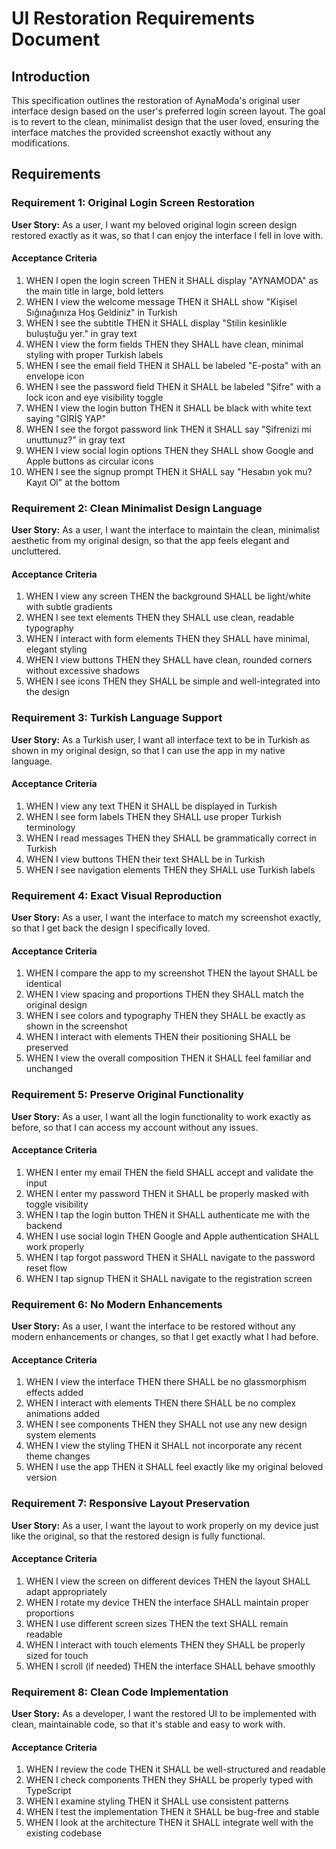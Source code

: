 # UI Restoration Requirements Document

## Introduction

This specification outlines the restoration of AynaModa's original user interface design based on the user's preferred login screen layout. The goal is to revert to the clean, minimalist design that the user loved, ensuring the interface matches the provided screenshot exactly without any modifications.

## Requirements

### Requirement 1: Original Login Screen Restoration

**User Story:** As a user, I want my beloved original login screen design restored exactly as it was, so that I can enjoy the interface I fell in love with.

#### Acceptance Criteria

1. WHEN I open the login screen THEN it SHALL display "AYNAMODA" as the main title in large, bold letters
2. WHEN I view the welcome message THEN it SHALL show "Kişisel Sığınağınıza Hoş Geldiniz" in Turkish
3. WHEN I see the subtitle THEN it SHALL display "Stilin kesinlikle buluştuğu yer." in gray text
4. WHEN I view the form fields THEN they SHALL have clean, minimal styling with proper Turkish labels
5. WHEN I see the email field THEN it SHALL be labeled "E-posta" with an envelope icon
6. WHEN I see the password field THEN it SHALL be labeled "Şifre" with a lock icon and eye visibility toggle
7. WHEN I view the login button THEN it SHALL be black with white text saying "GİRİŞ YAP"
8. WHEN I see the forgot password link THEN it SHALL say "Şifrenizi mi unuttunuz?" in gray text
9. WHEN I view social login options THEN they SHALL show Google and Apple buttons as circular icons
10. WHEN I see the signup prompt THEN it SHALL say "Hesabın yok mu? Kayıt Ol" at the bottom

### Requirement 2: Clean Minimalist Design Language

**User Story:** As a user, I want the interface to maintain the clean, minimalist aesthetic from my original design, so that the app feels elegant and uncluttered.

#### Acceptance Criteria

1. WHEN I view any screen THEN the background SHALL be light/white with subtle gradients
2. WHEN I see text elements THEN they SHALL use clean, readable typography
3. WHEN I interact with form elements THEN they SHALL have minimal, elegant styling
4. WHEN I view buttons THEN they SHALL have clean, rounded corners without excessive shadows
5. WHEN I see icons THEN they SHALL be simple and well-integrated into the design

### Requirement 3: Turkish Language Support

**User Story:** As a Turkish user, I want all interface text to be in Turkish as shown in my original design, so that I can use the app in my native language.

#### Acceptance Criteria

1. WHEN I view any text THEN it SHALL be displayed in Turkish
2. WHEN I see form labels THEN they SHALL use proper Turkish terminology
3. WHEN I read messages THEN they SHALL be grammatically correct in Turkish
4. WHEN I view buttons THEN their text SHALL be in Turkish
5. WHEN I see navigation elements THEN they SHALL use Turkish labels

### Requirement 4: Exact Visual Reproduction

**User Story:** As a user, I want the interface to match my screenshot exactly, so that I get back the design I specifically loved.

#### Acceptance Criteria

1. WHEN I compare the app to my screenshot THEN the layout SHALL be identical
2. WHEN I view spacing and proportions THEN they SHALL match the original design
3. WHEN I see colors and typography THEN they SHALL be exactly as shown in the screenshot
4. WHEN I interact with elements THEN their positioning SHALL be preserved
5. WHEN I view the overall composition THEN it SHALL feel familiar and unchanged

### Requirement 5: Preserve Original Functionality

**User Story:** As a user, I want all the login functionality to work exactly as before, so that I can access my account without any issues.

#### Acceptance Criteria

1. WHEN I enter my email THEN the field SHALL accept and validate the input
2. WHEN I enter my password THEN it SHALL be properly masked with toggle visibility
3. WHEN I tap the login button THEN it SHALL authenticate me with the backend
4. WHEN I use social login THEN Google and Apple authentication SHALL work properly
5. WHEN I tap forgot password THEN it SHALL navigate to the password reset flow
6. WHEN I tap signup THEN it SHALL navigate to the registration screen

### Requirement 6: No Modern Enhancements

**User Story:** As a user, I want the interface to be restored without any modern enhancements or changes, so that I get exactly what I had before.

#### Acceptance Criteria

1. WHEN I view the interface THEN there SHALL be no glassmorphism effects added
2. WHEN I interact with elements THEN there SHALL be no complex animations added
3. WHEN I see components THEN they SHALL not use any new design system elements
4. WHEN I view the styling THEN it SHALL not incorporate any recent theme changes
5. WHEN I use the app THEN it SHALL feel exactly like my original beloved version

### Requirement 7: Responsive Layout Preservation

**User Story:** As a user, I want the layout to work properly on my device just like the original, so that the restored design is fully functional.

#### Acceptance Criteria

1. WHEN I view the screen on different devices THEN the layout SHALL adapt appropriately
2. WHEN I rotate my device THEN the interface SHALL maintain proper proportions
3. WHEN I use different screen sizes THEN the text SHALL remain readable
4. WHEN I interact with touch elements THEN they SHALL be properly sized for touch
5. WHEN I scroll (if needed) THEN the interface SHALL behave smoothly

### Requirement 8: Clean Code Implementation

**User Story:** As a developer, I want the restored UI to be implemented with clean, maintainable code, so that it's stable and easy to work with.

#### Acceptance Criteria

1. WHEN I review the code THEN it SHALL be well-structured and readable
2. WHEN I check components THEN they SHALL be properly typed with TypeScript
3. WHEN I examine styling THEN it SHALL use consistent patterns
4. WHEN I test the implementation THEN it SHALL be bug-free and stable
5. WHEN I look at the architecture THEN it SHALL integrate well with the existing codebase